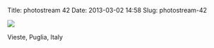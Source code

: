 Title: photostream 42
Date: 2013-03-02 14:58
Slug: photostream-42

[![](http://martinfowler.com/photos/42.jpg)](http://martinfowler.com/photos/42.html)

</p>

</p>

Vieste, Puglia, Italy

</p>


